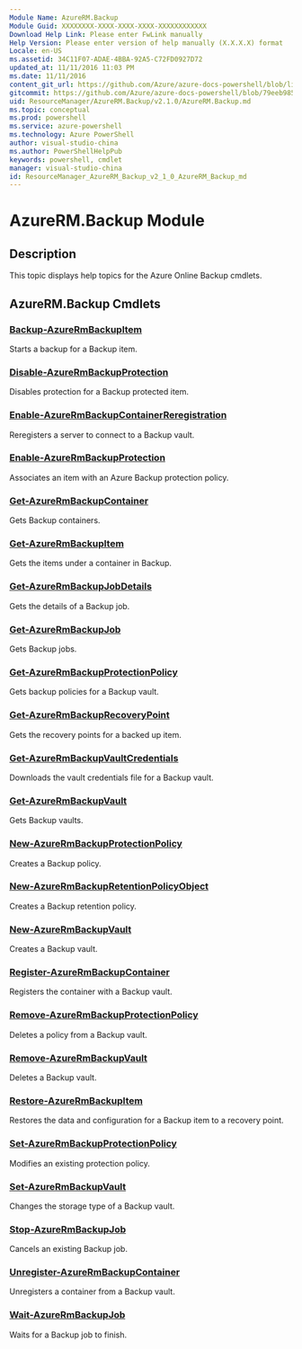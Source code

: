 ```yaml
---
Module Name: AzureRM.Backup
Module Guid: XXXXXXXX-XXXX-XXXX-XXXX-XXXXXXXXXXXX
Download Help Link: Please enter FwLink manually
Help Version: Please enter version of help manually (X.X.X.X) format
Locale: en-US
ms.assetid: 34C11F07-ADAE-4BBA-92A5-C72FD0927D72
updated_at: 11/11/2016 11:03 PM
ms.date: 11/11/2016
content_git_url: https://github.com/Azure/azure-docs-powershell/blob/live/azureps-cmdlets-docs/ResourceManager/AzureRM.Backup/v2.1.0/AzureRM.Backup.md
gitcommit: https://github.com/Azure/azure-docs-powershell/blob/79eeb985ea480979357fb4695832a0c3d29a48bf/azureps-cmdlets-docs/ResourceManager/AzureRM.Backup/v2.1.0/AzureRM.Backup.md
uid: ResourceManager/AzureRM.Backup/v2.1.0/AzureRM.Backup.md
ms.topic: conceptual
ms.prod: powershell
ms.service: azure-powershell
ms.technology: Azure PowerShell
author: visual-studio-china
ms.author: PowerShellHelpPub
keywords: powershell, cmdlet
manager: visual-studio-china
id: ResourceManager_AzureRM_Backup_v2_1_0_AzureRM_Backup_md
---
```


# AzureRM.Backup Module
## Description
This topic displays help topics for the Azure Online Backup cmdlets. 

## AzureRM.Backup Cmdlets
### [Backup-AzureRmBackupItem](./Backup-AzureRmBackupItem.md)
Starts a backup for a Backup item.


### [Disable-AzureRmBackupProtection](./Disable-AzureRmBackupProtection.md)
Disables protection for a Backup protected item.


### [Enable-AzureRmBackupContainerReregistration](./Enable-AzureRmBackupContainerReregistration.md)
Reregisters a server to connect to a Backup vault.


### [Enable-AzureRmBackupProtection](./Enable-AzureRmBackupProtection.md)
Associates an item with an Azure Backup protection policy.


### [Get-AzureRmBackupContainer](./Get-AzureRmBackupContainer.md)
Gets Backup containers.


### [Get-AzureRmBackupItem](./Get-AzureRmBackupItem.md)
Gets the items under a container in Backup.


### [Get-AzureRmBackupJobDetails](./Get-AzureRmBackupJobDetails.md)
Gets the details of a Backup job.


### [Get-AzureRmBackupJob](./Get-AzureRmBackupJob.md)
Gets Backup jobs.


### [Get-AzureRmBackupProtectionPolicy](./Get-AzureRmBackupProtectionPolicy.md)
Gets backup policies for a Backup vault.


### [Get-AzureRmBackupRecoveryPoint](./Get-AzureRmBackupRecoveryPoint.md)
Gets the recovery points for a backed up item.


### [Get-AzureRmBackupVaultCredentials](./Get-AzureRmBackupVaultCredentials.md)
Downloads the vault credentials file for a Backup vault.


### [Get-AzureRmBackupVault](./Get-AzureRmBackupVault.md)
Gets Backup vaults.


### [New-AzureRmBackupProtectionPolicy](./New-AzureRmBackupProtectionPolicy.md)
Creates a Backup policy.


### [New-AzureRmBackupRetentionPolicyObject](./New-AzureRmBackupRetentionPolicyObject.md)
Creates a Backup retention policy.


### [New-AzureRmBackupVault](./New-AzureRmBackupVault.md)
Creates a Backup vault.


### [Register-AzureRmBackupContainer](./Register-AzureRmBackupContainer.md)
Registers the container with a Backup vault.


### [Remove-AzureRmBackupProtectionPolicy](./Remove-AzureRmBackupProtectionPolicy.md)
Deletes a policy from a Backup vault.


### [Remove-AzureRmBackupVault](./Remove-AzureRmBackupVault.md)
Deletes a Backup vault.


### [Restore-AzureRmBackupItem](./Restore-AzureRmBackupItem.md)
Restores the data and configuration for a Backup item to a recovery point.


### [Set-AzureRmBackupProtectionPolicy](./Set-AzureRmBackupProtectionPolicy.md)
Modifies an existing protection policy.


### [Set-AzureRmBackupVault](./Set-AzureRmBackupVault.md)
Changes the storage type of a Backup vault.


### [Stop-AzureRmBackupJob](./Stop-AzureRmBackupJob.md)
Cancels an existing Backup job.


### [Unregister-AzureRmBackupContainer](./Unregister-AzureRmBackupContainer.md)
Unregisters a container from a Backup vault.


### [Wait-AzureRmBackupJob](./Wait-AzureRmBackupJob.md)
Waits for a Backup job to finish.



